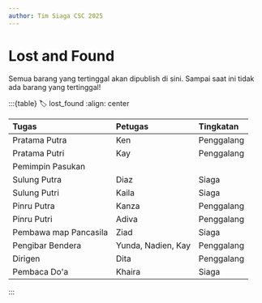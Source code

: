 ```yaml
---
author: Tim Siaga CSC 2025
---
```


# Lost and Found

Semua barang yang tertinggal akan dipublish di sini. Sampai saat ini tidak ada barang yang tertinggal!

:::{table}
:label: lost_found
:align: center

| Tugas | Petugas | Tingkatan |
| :---- | :------ | :-------- |
| Pratama Putra | Ken | Penggalang |
| Pratama Putri | Kay | Penggalang |
| Pemimpin Pasukan |  |  |
| Sulung Putra | Diaz | Siaga |
| Sulung Putri | Kaila | Siaga |
| Pinru Putra | Kanza | Penggalang |
| Pinru Putri | Adiva | Penggalang |
| Pembawa map Pancasila | Ziad | Siaga |
| Pengibar Bendera | Yunda, Nadien, Kay | Penggalang |
| Dirigen | Dita | Penggalang |
| Pembaca Do'a | Khaira | Siaga |

:::
